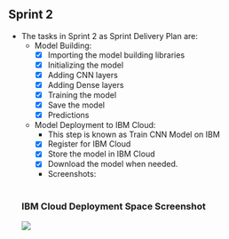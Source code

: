 ## Sprint 2
- The tasks in Sprint 2 as Sprint Delivery Plan are:
  - Model Building:
    - [x] Importing the model building libraries
    - [x] Initializing the model
    - [x] Adding CNN layers
    - [x] Adding Dense layers
    - [x] Training the model
    - [x] Save the model
    - [x] Predictions
  - Model Deployment to IBM Cloud:
    - This step is known as Train CNN Model on IBM
    - [x] Register for IBM Cloud 
    - [x] Store the model in IBM Cloud
    - [x] Download the model when needed.
    - Screenshots:
  <br>
  <h3> IBM Cloud Deployment Space Screenshot </h3>
  <img src="https://github.com/IBM-EPBL/IBM-Project-51685-1660981646/blob/main/Project%20Development%20Phase/Sprint%202/Model%20Deployment.PNGraw=true">

